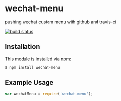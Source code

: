 # wechat-menu

pushing wechat custom menu with github and travis-ci

[![build status](https://secure.travis-ci.org/rogerz/wechat-menu.png)](http://travis-ci.org/rogerz/wechat-menu)

## Installation

This module is installed via npm:

``` bash
$ npm install wechat-menu
```

## Example Usage

``` js
var wechatMenu = require('wechat-menu');
```

